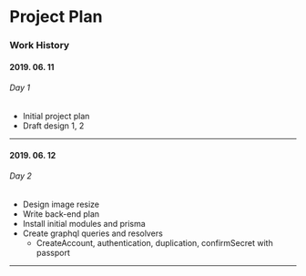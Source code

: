 # Project Plan

### Work History

#### 2019. 06. 11

###### Day 1

- Initial project plan
- Draft design 1, 2

---

#### 2019. 06. 12

###### Day 2

- Design image resize
- Write back-end plan
- Install initial modules and prisma
- Create graphql queries and resolvers
  - CreateAccount, authentication, duplication, confirmSecret with passport

---
